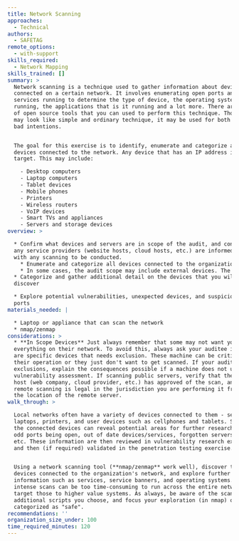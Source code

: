 ```yaml
---
title: Network Scanning
approaches:
  - Technical
authors:
  - SAFETAG
remote_options:
  - with-support
skills_required:
  - Network Mapping
skills_trained: []
summary: >
  Network scanning is a technique used to gather information about devices
  connected on a certain network. It involves enumerating open ports and
  services running to determine the type of device, the operating system it is
  running, the applications that is it running and a lot more. There are a lot
  of open source tools that you can used to perform this technique. Though it
  may look like simple and ordinary technique, it may be used for both good and
  bad intentions.


  The goal for this exercise is to identify, enumerate and categorize all
  devices connected to the network. Any device that has an IP address is our
  target. This may include:

    - Desktop computers
    - Laptop computers
    - Tablet devices
    - Mobile phones
    - Printers
    - Wireless routers
    - VoIP devices
    - Smart TVs and appliances
    - Servers and storage devices
overview: >

  * Confirm what devices and servers are in scope of the audit, and confirm that
  any service providers (website hosts, cloud hosts, etc.) are informed and OK
  with any scanning to be conducted.
    * Enumerate and categorize all devices connected to the organization's network. Note that this could include IoT (Internet of Things) devices, such as IP cameras used for security, "Smart" devices, and personal devices such as mobile phones which may not be in scope. **Discuss the scope of the audit as it applied to devices connected to the work network and ensure the staff understand what you are doing.**
    * In some cases, the audit scope may include external devices. The scanning in these cases will be very targeted. If your auditee agreed to have their public facing machines scanned, keep in mind that you need to consider asking your auditee for whitelisting options for shunning IDS/IPS, firewalls and other blocking mechanisms during your scan. Also make sure that you have verified the target in-scope. This is to avoid scanning out-of-scope targets that may lead you to other problems.
  * Categorize and gather additional detail on the devices that you will
  discover

  * Explore potential vulnerabilities, unexpected devices, and suspicious open
  ports
materials_needed: |

  * Laptop or appliance that can scan the network
  * nmap/zenmap
considerations: >
  * **In Scope Devices** Just always remember that some may not want you to scan
  everything on their network. To avoid this, always ask your auditee if there
  are specific devices that needs exclusion. These machine can be critical to
  their operation or they just don't want to get scanned. If your auditee have
  exclusions, explain the consequences possible if a machine does not undergo
  vulnerability assessment. If scanning public servers, verify that the server
  host (web company, cloud provider, etc.) has approved of the scan, and than
  remote scanning is legal in the jurisdiction you are performing it from and in
  the location of the remote server.
walk_through: >

  Local networks often have a variety of devices connected to them - servers,
  laptops, printers, and user devices such as cellphones and tablets. Scanning
  the connected devices can reveal potential areas for further research such as
  odd ports being open, out of date devices/services, forgotten servers/services
  etc. These information are then reviewed in vulnerability research exercise,
  and then (if required) validated in the penetration testing exercise.


  Using a network scanning tool (**nmap/zenmap** work well), discover the
  devices connected to the organization's network, and explore further
  information such as services, service banners, and operating systems. More
  intense scans can be too time-consuming to run across the entire network, so
  target those to higher value systems. As always, be aware of the scans and
  additional scripts you choose, and focus your exploration (in nmap) on scripts
  categorized as "safe".
recommendations: ''
organization_size_under: 100
time_required_minutes: 120
---
```


